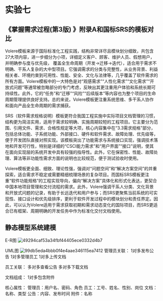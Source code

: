 实验七
=======
《掌握需求过程(第3版) 》附录A和国标SRS的模板对比
-------------
Volere模板来源于国际标准化工程实践，结构非常详尽且模块划分细致，共包含27大项内容，进一步细分为小项，详细定义客户、顾客、维护人员、假想用户，并明确参与度与优先级， 覆盖全生命周期（开发→迁移→迭代），适合用于需求不明确、干系人复杂的大中型项目。它强调需求的分类与完整性，从业务背景、利益相关者、环境约束到可用性、性能、安全、文化与法律等，几乎覆盖了软件需求的所有方面。Volere模板中的一大特色是对“观感需求”“人性化需求”“文化需求”“开放式问题”等通常被忽略部分的专门考虑，反映出其更注重用户体验和系统长期可持续性。此外，它的“任务”和“迁移”“风险”“后续版本”等内容也为整个项目的生命周期管理提供良好支持。总的来说，Volere模板更注重系统思维、多干系人协作和面向产品全生命周期的需求捕获。


SRS（软件需求规格说明）模板更符合我国工程实施中实际项目文档管理的习惯，结构更为简洁实用，适用于需求较明确、实施周期较短的工程项目。它主要分为范围、引用文件、需求、合格性规定等大项，核心内容集中在“3.3需求规格”部分，包括总体功能、子系统功能、外部接口、硬件和软件需求、故障处理、优先级等，便于开发团队直接对照实现。该模板突出了功能需求与系统接口实现，强调技术落地和开发可行性，特别是详细的“CSCI能力需求”和“用户界面”“接口”说明，使其在面向实现层的系统开发中具有较强的指导性。此外，它在保密性、性能、故障处理、算法等非功能性需求方面的说明也比较规范，便于测试验收时使用。



Volere模板更全面、细致、理论性强，强调对“问题空间”和“解决方案空间”的并重探索，适合需求不稳定或需要精细梳理场景的复杂项目。而国标SRS模板更注重“软件功能规格”的工程实现导向，偏向“解决方案”具体化和形式化表达，更契合中国本地项目管理和交付流程的需求。此外，Volere强调干系人分类、文化背景和开放式问题的记录，有助于长远迭代和用户参与；而SRS更聚焦当前系统的可实现性、接口设计和优先级排序，更利于软件开发过程中的模块划分和责任界定。因此，可以认为Volere适用于需求获取初期和需求动态变化的国际项目，而SRS更适合已有框架、周期明确的开发任务中作为标准化交付文档使用。

静态模型系统建模
------------

E-R图
![49294caf53a34fbf44405ece0332d4b7](https://github.com/user-attachments/assets/fbc08c25-88ee-44ac-8754-c8899cee4185)

UML图
![99db5eda4bbb0f4e4aae346115ea7412](https://github.com/user-attachments/assets/644112c3-05bf-4819-9609-63a446d1012d)
管理员关联：
    1对多发布公告
    1对多管理员工
    1对多上传文档

员工关联：
    多对多查看公告
    多对多下载文档

文档组成：
    1对多包含附件

核心属性：
   管理员：用户名、密码、角色
   员工：工号、姓名、性别、岗位
   文档：名称、类型
   公告：内容、发布时间
    附件：名称
